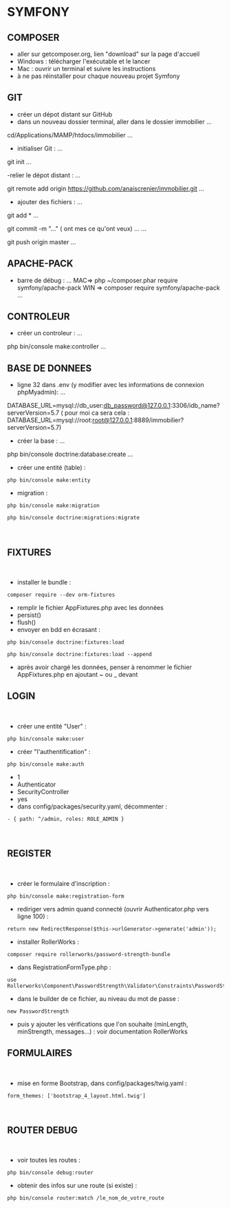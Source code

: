 # SYMFONY

## COMPOSER

- aller sur getcomposer.org, lien "download" sur la page d'accueil
- Windows : télécharger l'exécutable et le lancer
- Mac : ouvrir un terminal et suivre les instructions
- à ne pas réinstaller pour chaque nouveau projet Symfony

## GIT

- créer un dépot distant sur GitHub
- dans un nouveau dossier terminal, aller dans le dossier immobilier ...

cd/Applications/MAMP/htdocs/immobilier
...
- initialiser Git : 
...

git init
...

-relier le dépot distant :
...

git remote add origin https://github.com/anaiscrenier/immobilier.git
...

- ajouter des fichiers : 
...

git add *
...

git commit -m "..." ( ont mes ce qu'ont veux)
...
...

git push origin master
...

## APACHE-PACK

- barre de  débug : 
...
MAC=> php ~/composer.phar require symfony/apache-pack
WIN => composer require symfony/apache-pack
...

## CONTROLEUR

- créer un controleur :
...

php bin/console make:controller
...

## BASE DE DONNEES

- ligne 32 dans .env (y modifier avec les informations de connexion phpMyadmin):
...

DATABASE_URL=mysql://db_user:db_password@127.0.0.1:3306/idb_name?serverVersion=5.7
( pour moi ca sera cela : DATABASE_URL=mysql://root:root@127.0.0.1:8889/immobilier?serverVersion=5.7)

- créer la base :
...

php bin/console doctrine:database:create
...

- créer une entité (table) :
```
php bin/console make:entity
```
- migration :
```
php bin/console make:migration
```
```
php bin/console doctrine:migrations:migrate
```
​
## FIXTURES
​
- installer le bundle :
```
composer require --dev orm-fixtures
```
- remplir le fichier AppFixtures.php avec les données
- persist()
- flush()
- envoyer en bdd en écrasant :
```
php bin/console doctrine:fixtures:load
```
```
php bin/console doctrine:fixtures:load --append
```
- après avoir chargé les données, penser à renommer le fichier AppFixtures.php en ajoutant ~ ou _ devant

## LOGIN
​
- créer une entité "User" :
```
php bin/console make:user
```
- créer "l'authentification" :
```
php bin/console make:auth
```
- 1
- Authenticator
- SecurityController
- yes
​
- dans config/packages/security.yaml, décommenter :
```
- { path: ^/admin, roles: ROLE_ADMIN }
```
​
## REGISTER
​
- créer le formulaire d'inscription :
```
php bin/console make:registration-form
```
- rediriger vers admin quand connecté (ouvrir Authenticator.php vers ligne 100) :
```
return new RedirectResponse($this->urlGenerator->generate('admin'));
```
- installer RollerWorks :
```
composer require rollerworks/password-strength-bundle
```
- dans RegistrationFormType.php :
```
use Rollerworks\Component\PasswordStrength\Validator\Constraints\PasswordStrength;
```
- dans le builder de ce fichier, au niveau du mot de passe :
```
new PasswordStrength
```
- puis y ajouter les vérifications que l'on souhaite (minLength, minStrength, messages...) : voir documentation RollerWorks
​
## FORMULAIRES
​
- mise en forme Bootstrap, dans config/packages/twig.yaml :
```
form_themes: ['bootstrap_4_layout.html.twig']
```
​
## ROUTER DEBUG
​
- voir toutes les routes :
```
php bin/console debug:router
```
- obtenir des infos sur une route (si existe) :
```
php bin/console router:match /le_nom_de_votre_route
```
​
